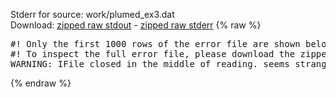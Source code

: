 Stderr for source:  work/plumed_ex3.dat   
Download: [zipped raw stdout](plumed_ex3.dat.plumed.stdout.txt.zip) - [zipped raw stderr](plumed_ex3.dat.plumed.stderr.txt.zip) 
{% raw %}
<pre>
#! Only the first 1000 rows of the error file are shown below
#! To inspect the full error file, please download the zipped raw stderr file above
WARNING: IFile closed in the middle of reading. seems strange!
</pre>
{% endraw %}
